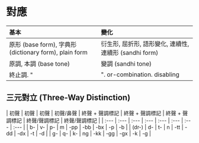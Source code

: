 # 對應

| 基本 | 變化 |
| :--- | :--- |
| 原形 (base form), 字典形 (dictionary form), plain form | 衍生形, 屈折形, 語形變化, 連續性, 連續形 (sandhi form) |
| 原調, 本調 (base tone) | 變調 (sandhi tone) |
| 終止調. "|". or-combination. disabling | 連續調 (sandhi tone). "&". and-combination. enabling |

## 三元對立 \(Three-Way Distinction\)

| 初聲 | 初聲 | 初聲 | 初聲/鼻聲 | 終聲 + 聲調標記 | 終聲 + 聲調標記 | 終聲 + 聲調標記 | 終聲/聲調標記 | 終聲/聲調標記 |
| :--- | :--- | :--- | :--- | :--- | :--- | :--- | :--- |
| b- | v- | p- | m | -pp | -bb | -bx | -p | -b |
| (dr-) | d- | t- | n | -tt | -dd | -dx | -t | -d |
| g- | q- | k- | ng | -kk | -gg | -gx | -k | -g |

